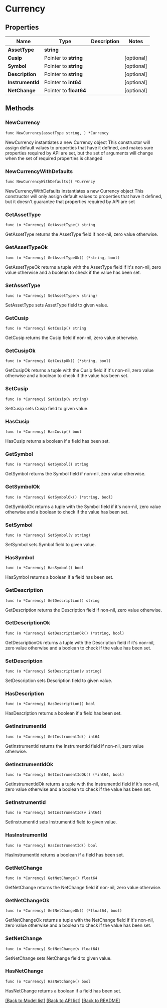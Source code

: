 # Currency

## Properties

Name | Type | Description | Notes
------------ | ------------- | ------------- | -------------
**AssetType** | **string** |  | 
**Cusip** | Pointer to **string** |  | [optional] 
**Symbol** | Pointer to **string** |  | [optional] 
**Description** | Pointer to **string** |  | [optional] 
**InstrumentId** | Pointer to **int64** |  | [optional] 
**NetChange** | Pointer to **float64** |  | [optional] 

## Methods

### NewCurrency

`func NewCurrency(assetType string, ) *Currency`

NewCurrency instantiates a new Currency object
This constructor will assign default values to properties that have it defined,
and makes sure properties required by API are set, but the set of arguments
will change when the set of required properties is changed

### NewCurrencyWithDefaults

`func NewCurrencyWithDefaults() *Currency`

NewCurrencyWithDefaults instantiates a new Currency object
This constructor will only assign default values to properties that have it defined,
but it doesn't guarantee that properties required by API are set

### GetAssetType

`func (o *Currency) GetAssetType() string`

GetAssetType returns the AssetType field if non-nil, zero value otherwise.

### GetAssetTypeOk

`func (o *Currency) GetAssetTypeOk() (*string, bool)`

GetAssetTypeOk returns a tuple with the AssetType field if it's non-nil, zero value otherwise
and a boolean to check if the value has been set.

### SetAssetType

`func (o *Currency) SetAssetType(v string)`

SetAssetType sets AssetType field to given value.


### GetCusip

`func (o *Currency) GetCusip() string`

GetCusip returns the Cusip field if non-nil, zero value otherwise.

### GetCusipOk

`func (o *Currency) GetCusipOk() (*string, bool)`

GetCusipOk returns a tuple with the Cusip field if it's non-nil, zero value otherwise
and a boolean to check if the value has been set.

### SetCusip

`func (o *Currency) SetCusip(v string)`

SetCusip sets Cusip field to given value.

### HasCusip

`func (o *Currency) HasCusip() bool`

HasCusip returns a boolean if a field has been set.

### GetSymbol

`func (o *Currency) GetSymbol() string`

GetSymbol returns the Symbol field if non-nil, zero value otherwise.

### GetSymbolOk

`func (o *Currency) GetSymbolOk() (*string, bool)`

GetSymbolOk returns a tuple with the Symbol field if it's non-nil, zero value otherwise
and a boolean to check if the value has been set.

### SetSymbol

`func (o *Currency) SetSymbol(v string)`

SetSymbol sets Symbol field to given value.

### HasSymbol

`func (o *Currency) HasSymbol() bool`

HasSymbol returns a boolean if a field has been set.

### GetDescription

`func (o *Currency) GetDescription() string`

GetDescription returns the Description field if non-nil, zero value otherwise.

### GetDescriptionOk

`func (o *Currency) GetDescriptionOk() (*string, bool)`

GetDescriptionOk returns a tuple with the Description field if it's non-nil, zero value otherwise
and a boolean to check if the value has been set.

### SetDescription

`func (o *Currency) SetDescription(v string)`

SetDescription sets Description field to given value.

### HasDescription

`func (o *Currency) HasDescription() bool`

HasDescription returns a boolean if a field has been set.

### GetInstrumentId

`func (o *Currency) GetInstrumentId() int64`

GetInstrumentId returns the InstrumentId field if non-nil, zero value otherwise.

### GetInstrumentIdOk

`func (o *Currency) GetInstrumentIdOk() (*int64, bool)`

GetInstrumentIdOk returns a tuple with the InstrumentId field if it's non-nil, zero value otherwise
and a boolean to check if the value has been set.

### SetInstrumentId

`func (o *Currency) SetInstrumentId(v int64)`

SetInstrumentId sets InstrumentId field to given value.

### HasInstrumentId

`func (o *Currency) HasInstrumentId() bool`

HasInstrumentId returns a boolean if a field has been set.

### GetNetChange

`func (o *Currency) GetNetChange() float64`

GetNetChange returns the NetChange field if non-nil, zero value otherwise.

### GetNetChangeOk

`func (o *Currency) GetNetChangeOk() (*float64, bool)`

GetNetChangeOk returns a tuple with the NetChange field if it's non-nil, zero value otherwise
and a boolean to check if the value has been set.

### SetNetChange

`func (o *Currency) SetNetChange(v float64)`

SetNetChange sets NetChange field to given value.

### HasNetChange

`func (o *Currency) HasNetChange() bool`

HasNetChange returns a boolean if a field has been set.


[[Back to Model list]](../README.md#documentation-for-models) [[Back to API list]](../README.md#documentation-for-api-endpoints) [[Back to README]](../README.md)


